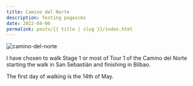 ```yaml
---
title: Camino del Norte
description: Testing pagescms
date: 2022-04-06
permalink: posts/{{ title | slug }}/index.html
---
```

![camino-del-norte](/images/Camino-del-Norte-Farbig.png)
<!-- Excerpt Start -->
I have chosen to walk Stage 1 or most of Tour 1 of the Camino del Norte starting the walk in San Sebastián and finishing in Bilbao. 
<!-- Excerpt End -->
The first day of walking is the 14th of May. 